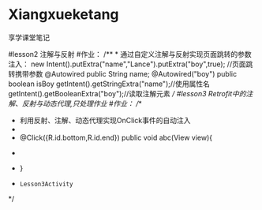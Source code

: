 # Xiangxueketang
享学课堂笔记

#lesson2 注解与反射
#作业：
/**
*
通过自定义注解与反射实现页面跳转的参数注入：
new Intent().putExtra("name","Lance").putExtra("boy",true); //页面跳转携带参数
@Autowired
public String name;
@Autowired("boy")
public boolean isBoy
getIntent().getStringExtra("name");//使用属性名
getIntent().getBooleanExtra("boy");//读取注解元素
*/
#lesson3 Retrofit中的注解、反射与动态代理,只处理作业
#作业：
/**
 * 利用反射、注解、动态代理实现OnClick事件的自动注入
 *
 * @Click({R.id.bottom,R.id.end}) public void abc(View view){
 * <p>
 * }
 *     Lesson3Activity
 */


